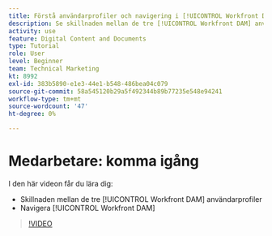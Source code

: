 ```yaml
---
title: Förstå användarprofiler och navigering i [!UICONTROL Workfront DAM]
description: Se skillnaden mellan de tre [!UICONTROL Workfront DAM] användarprofiler och navigering [!UICONTROL Workfront DAM].
activity: use
feature: Digital Content and Documents
type: Tutorial
role: User
level: Beginner
team: Technical Marketing
kt: 8992
exl-id: 383b5890-e1e3-44e1-b548-486bea04c079
source-git-commit: 58a545120b29a5f492344b89b77235e548e94241
workflow-type: tm+mt
source-wordcount: '47'
ht-degree: 0%

---
```


# Medarbetare: komma igång

I den här videon får du lära dig:

* Skillnaden mellan de tre [!UICONTROL Workfront DAM] användarprofiler
* Navigera [!UICONTROL Workfront DAM]

>[!VIDEO](https://video.tv.adobe.com/v/335252/?quality=12)
